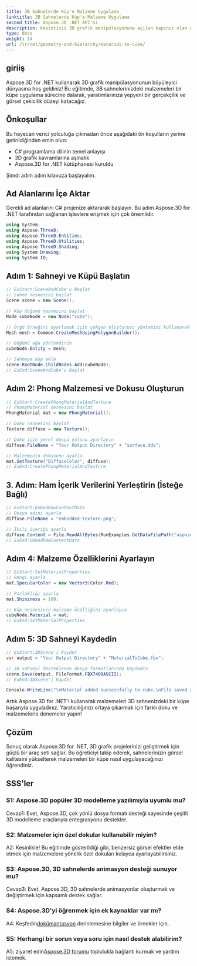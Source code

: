 ```yaml
---
title: 3B Sahnelerde Küp'e Malzeme Uygulama
linktitle: 3B Sahnelerde Küp'e Malzeme Uygulama
second_title: Aspose.3D .NET API'si
description: Kesintisiz 3D grafik manipülasyonuna açılan kapınız olan Aspose.3D for .NET'i keşfedin. Malzemeleri zahmetsizce uygulayın, gerçekçiliği artırın ve projelerinizi geliştirin.
type: docs
weight: 14
url: /tr/net/geometry-and-hierarchy/material-to-cube/
---
```

## giriiş

Aspose.3D for .NET kullanarak 3D grafik manipülasyonunun büyüleyici dünyasına hoş geldiniz! Bu eğitimde, 3B sahnelerinizdeki malzemeleri bir küpe uygulama sürecine dalarak, yaratımlarınıza yepyeni bir gerçekçilik ve görsel çekicilik düzeyi katacağız.

## Önkoşullar

Bu heyecan verici yolculuğa çıkmadan önce aşağıdaki ön koşulların yerine getirildiğinden emin olun:

- C# programlama dilinin temel anlayışı
- 3D grafik kavramlarına aşinalık
- Aspose.3D for .NET kütüphanesi kuruldu

Şimdi adım adım kılavuza başlayalım.

## Ad Alanlarını İçe Aktar

Gerekli ad alanlarını C# projenize aktararak başlayın. Bu adım Aspose.3D for .NET tarafından sağlanan işlevlere erişmek için çok önemlidir.

```csharp
using System;
using Aspose.ThreeD;
using Aspose.ThreeD.Entities;
using Aspose.ThreeD.Utilities;
using Aspose.ThreeD.Shading;
using System.Drawing;
using System.IO;
```

## Adım 1: Sahneyi ve Küpü Başlatın

```csharp
// ExStart:SceneAndCube'u Başlat
// Sahne nesnesini başlat
Scene scene = new Scene();

// Küp düğümü nesnesini başlat
Node cubeNode = new Node("cube");

// Örgü örneğini ayarlamak için çokgen oluşturucu yöntemini kullanarak ortak sınıf oluşturma örgüsünü çağırın
Mesh mesh = Common.CreateMeshUsingPolygonBuilder();

// Düğümü ağa yönlendirin
cubeNode.Entity = mesh;

// Sahneye küp ekle
scene.RootNode.ChildNodes.Add(cubeNode);
// ExEnd:SceneAndCube'u Başlat
```

## Adım 2: Phong Malzemesi ve Dokusu Oluşturun

```csharp
// ExStart:CreatePhongMaterialAndTexture
// PhongMaterial nesnesini başlat
PhongMaterial mat = new PhongMaterial();

// Doku nesnesini başlat
Texture diffuse = new Texture();

// Doku için yerel dosya yolunu ayarlayın
diffuse.FileName = "Your Output Directory" + "surface.dds";

// Malzemenin dokusunu ayarla
mat.SetTexture("DiffuseColor", diffuse);
// ExEnd:CreatePhongMaterialAndTexture
```

## 3. Adım: Ham İçerik Verilerini Yerleştirin (İsteğe Bağlı)

```csharp
// ExStart:EmbedRawContentData
// Dosya adını ayarla
diffuse.FileName = "embedded-texture.png";

// İkili içeriği ayarla
diffuse.Content = File.ReadAllBytes(RunExamples.GetDataFilePath("aspose-logo.jpg"));
// ExEnd:EmbedRawContentData
```

## Adım 4: Malzeme Özelliklerini Ayarlayın

```csharp
// ExStart:SetMaterialProperties
// Rengi ayarla
mat.SpecularColor = new Vector3(Color.Red);

// Parlaklığı ayarla
mat.Shininess = 100;

// Küp nesnesinin malzeme özelliğini ayarlayın
cubeNode.Material = mat;
// ExEnd:SetMaterialProperties
```

## Adım 5: 3D Sahneyi Kaydedin

```csharp
// ExStart:3DScene'i Kaydet
var output = "Your Output Directory" + "MaterialToCube.fbx";

// 3B sahneyi desteklenen dosya formatlarında kaydedin
scene.Save(output, FileFormat.FBX7400ASCII);
// ExEnd:3DScene'i Kaydet

Console.WriteLine("\nMaterial added successfully to cube.\nFile saved at " + output);
```

Artık Aspose.3D for .NET'i kullanarak malzemeleri 3D sahnenizdeki bir küpe başarıyla uyguladınız. Yaratıcılığınızı ortaya çıkarmak için farklı doku ve malzemelerle denemeler yapın!

## Çözüm

Sonuç olarak Aspose.3D for .NET, 3D grafik projelerinizi geliştirmek için güçlü bir araç seti sağlar. Bu öğreticiyi takip ederek, sahnelerinizin görsel kalitesini yükselterek malzemeleri bir küpe nasıl uygulayacağınızı öğrendiniz.

## SSS'ler

### S1: Aspose.3D popüler 3D modelleme yazılımıyla uyumlu mu?

Cevap1: Evet, Aspose.3D, çok yönlü dosya formatı desteği sayesinde çeşitli 3D modelleme araçlarıyla entegrasyonu destekler.

### S2: Malzemeler için özel dokular kullanabilir miyim?

A2: Kesinlikle! Bu eğitimde gösterildiği gibi, benzersiz görsel efektler elde etmek için malzemelere yönelik özel dokuları kolayca ayarlayabilirsiniz.

### S3: Aspose.3D, 3D sahnelerde animasyon desteği sunuyor mu?

Cevap3: Evet, Aspose.3D, 3D sahnelerde animasyonlar oluşturmak ve değiştirmek için kapsamlı destek sağlar.

### S4: Aspose.3D'yi öğrenmek için ek kaynaklar var mı?

 A4: Keşfedin[dokümantasyon](https://reference.aspose.com/3d/net/) derinlemesine bilgiler ve örnekler için.

### S5: Herhangi bir sorun veya soru için nasıl destek alabilirim?

 A5: ziyaret edin[Aspose.3D forumu](https://forum.aspose.com/c/3d/18) toplulukla bağlantı kurmak ve yardım istemek.